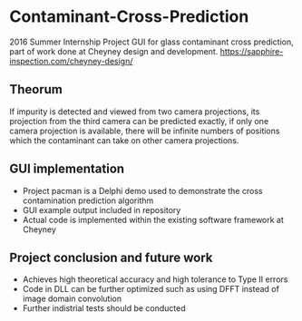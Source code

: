 # Contaminant-Cross-Prediction
2016 Summer Internship Project
GUI for glass contaminant cross prediction, part of work done at Cheyney design and development.
https://sapphire-inspection.com/cheyney-design/

## Theorum
If impurity is detected and viewed from two camera projections, its projection from the third camera can be predicted exactly, 
if only one camera projection is available,
there will be infinite numbers of positions which the contaminant can take on other camera projections.

## GUI implementation
* Project pacman is a Delphi demo used to demonstrate the cross contamination prediction algorithm
* GUI example output included in repository
* Actual code is implemented within the existing software framework at Cheyney

## Project conclusion and future work
* Achieves high theoretical accuracy and high tolerance to Type II errors
* Code in DLL can be further optimized such as using DFFT instead of image domain convolution
* Further indistrial tests should be conducted
